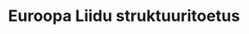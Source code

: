 ---
schema: default
title: Euroopa Liidu struktuuritoetus
notes: |-
  Tabel annab ülevaate EL struktuurivahendite abil ellu viidud projektidest. Andmed pärinevad EL struktuuritoetuste riiklikust registrist.
     Fail on UTF8, *.csv formaadis.
department: ''
category:
  - Finances and budgeting
resources:
  - name: Euroopa Liidu struktuuritoetuse saajad
    url: 'http://www.struktuurifondid.ee/et/toetatud-projektid/toetatud-projektid'
    format: CSV
license: 'http://creativecommons.org/licenses/by/3.0/'
date_issued: 06/05/2015
date_modified: 06/05/2015
organization: Rahandusministeerium
maintainer_name: Margus Lehesaar
maintainer_email: margus.lehesaar@fin.ee
maintainer_phone: ''
legacy_url: 'https://opendata.riik.ee/en/dataset/euroopa-liidu-struktuuritoetus'
---